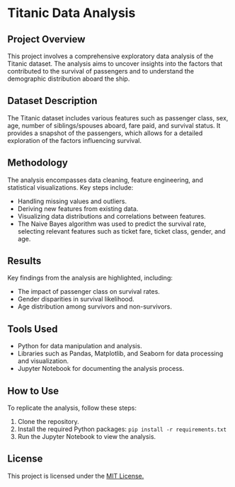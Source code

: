 
# Titanic Data Analysis

## Project Overview
This project involves a comprehensive exploratory data analysis of the Titanic dataset. The analysis aims to uncover insights into the factors that contributed to the survival of passengers and to understand the demographic distribution aboard the ship.

## Dataset Description
The Titanic dataset includes various features such as passenger class, sex, age, number of siblings/spouses aboard, fare paid, and survival status. It provides a snapshot of the passengers, which allows for a detailed exploration of the factors influencing survival.

## Methodology
The analysis encompasses data cleaning, feature engineering, and statistical visualizations. Key steps include:
- Handling missing values and outliers.
- Deriving new features from existing data.
- Visualizing data distributions and correlations between features.
- The Naive Bayes algorithm was used to predict the survival rate, selecting relevant features such as ticket fare, ticket class, gender, and age.

## Results
Key findings from the analysis are highlighted, including:
- The impact of passenger class on survival rates.
- Gender disparities in survival likelihood.
- Age distribution among survivors and non-survivors.

## Tools Used
- Python for data manipulation and analysis.
- Libraries such as Pandas, Matplotlib, and Seaborn for data processing and visualization.
- Jupyter Notebook for documenting the analysis process.

## How to Use
To replicate the analysis, follow these steps:
1. Clone the repository.
2. Install the required Python packages: `pip install -r requirements.txt`
3. Run the Jupyter Notebook to view the analysis.

## License
This project is licensed under the [MIT License.](LICENCE)


